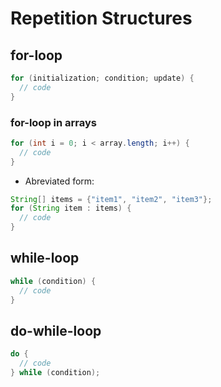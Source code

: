 # Repetition Structures

## for-loop

```java
for (initialization; condition; update) {
  // code
}
```

### for-loop in arrays

```java
for (int i = 0; i < array.length; i++) {
  // code
}
```

- Abreviated form:

```java
String[] items = {"item1", "item2", "item3"};
for (String item : items) {
  // code
}
```

## while-loop

```java
while (condition) {
  // code
}
```

## do-while-loop

```java
do {
  // code
} while (condition);
```

